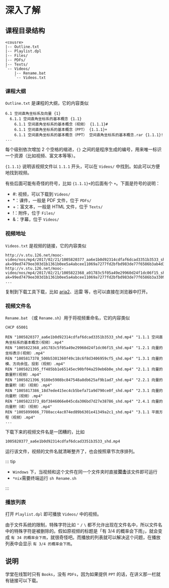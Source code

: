 # 深入了解

## 课程目录结构

```
<cousre>
|-- Outline.txt
|-- Playlist.dpl
|-- Files/
|-- PDFs/
|-- Texts/
`-- Videos/
    |-- Rename.bat
    `-- Videos.txt
```

### 课程大纲

`Outline.txt` 是课程的大纲，它的内容类似

```
6.1 空间直角坐标系及向量 {1}
  6.1.1 空间直角坐标系的基本概念 {1.1}
    6.1.1 空间直角坐标系的基本概念（视频） {1.1.1}#
    6.1.1 空间直角坐标系的基本概念（PPT） {1.1.1}+
    6.1.1 空间直角坐标系的基本概念（PPT） 空间直角坐标系的基本概念.rar {1.1.1}!
...
```

每个级别依次增加 2 个空格的缩进，`{}` 之间的是程序生成的编号，用来唯一标识一个资源（比如视频、富文本等等）。

`{1.1.1}` 说明该视频文件以 `1.1.1` 开头，可以在 `Videos/` 中找到。如此可以方便地找到视频。

有些后面可能有奇怪的符号，比如 `{1.1.1}+`的后面有个 `+`。下面是符号的说明：

-  #: 视频，可以下载到 `Videos/`
-  \*：课件，一般是 PDF 文件，位于 `PDFs/`
-  +：富文本，一般是 HTML 文件，位于 `Texts/`
-  !：附件，位于 `Files/`
-  &：字幕，位于 `Videos/`

### 视频地址

`Videos.txt` 是视频的链接，它的内容类似

```
http://v.stu.126.net/mooc-video/nos/mp4/2017/02/21/1005820377_aa6e1b0d92314cdfaf6dcad3351b3533_shd.mp4?ak=99ed7479ee303d1b1361b0ee5a4abcee11069a7277fd2bfbd983de77f6586b3ab4d3781458cdbd61bf0041fae59dee85cb91769ba5850a28845217d0bc9bfb580015e48ffc49c659b128bfe612dda086d65894b8ef217f1626539e3c9eb40879c29b730d22bdcadb1b4f67996129275fa4c38c6336120510aea1ae1790819de86e0fa3e09eeabea1b068b3d9b9b6597acf0c219eb000a69c12ce9d568813365b3e099fcdb77c69ca7cd6141d92c122af
http://v.stu.126.net/mooc-video/nos/mp4/2017/02/21/1005822368_a91783c5f05a49e29960d24f1dc06f15_shd.mp4?ak=99ed7479ee303d1b1361b0ee5a4abcee11069a7277fd2bfbd983de77f6586b3a33090c48273cc5e338f1d269a2b016013857294759d07b499e26c45d788128b30015e48ffc49c659b128bfe612dda086d65894b8ef217f1626539e3c9eb40879c29b730d22bdcadb1b4f67996129275fa4c38c6336120510aea1ae1790819de86e0fa3e09eeabea1b068b3d9b9b6597acf0c219eb000a69c12ce9d568813365b3e099fcdb77c69ca7cd6141d92c122af
...
```

复制到下载工具下载，比如 [aria2](https://github.com/aria2/aria2/releases)、迅雷 等，也可以直接在浏览器中打开。

### 视频文件名

`Rename.bat` （或 `Rename.sh`）用于将视频重命名，它的内容类似

```
CHCP 65001

REN "1005820377_aa6e1b0d92314cdfaf6dcad3351b3533_shd.mp4" "1.1.1 空间直角坐标系的基本概念(视频）.mp4"
REN "1005822368_a91783c5f05a49e29960d24f1dc06f15_shd.mp4" "1.2.1 向量的坐标表示(视频）.mp4"
REN "1005817378_500b5301360f49c18c6f8d3406959cf5_shd.mp4" "1.3.1 向量的模、方向余弦、投影（视频）.mp4"
REN "1005821395_ff485bb1e65145ec90bf04a259eb6b0e_shd.mp4" "2.1.1 向量的数量积(视频）.mp4"
REN "1005821396_9180e5908bc847548a8db625af9b1ad7_shd.mp4" "2.2.1 向量的数量积（续）（视频）.mp4"
REN "1005817386_18d7ede415ec4cb5befa71a9d790ce0f_shd.mp4" "2.3.1 向量的向量积（视频）.mp4"
REN "1005822373_8bf3846066e045cda306bd7d27e38786_shd.mp4" "2.4.1 向量的向量积（续）（视频）.mp4"
REN "1005899086_7780acc4ac074ed89b6301e41349a2c1_shd.mp4" "3.1.1 平面方程（视频）.mp4"
...
```

下载下来的视频文件名是一团糟的，比如

```
1005820377_aa6e1b0d92314cdfaf6dcad3351b3533_shd.mp4
```

运行该文件，视频的文件名就清晰整齐了，也会按照章节次序排列。

::: tip

-  `Windows` 下，当视频和这个文件在同一个文件夹时直接**双击**该文件即可运行
-  `*nix`需要终端运行 `sh Rename.sh`

:::

### 播放列表

打开 `Playlist.dpl` 即可播放 `Videos/` 中的视频。

由于文件系统的限制，特殊字符比如 `"` `/` `\` 都不允许出现在文件名中，所以文件名中的特殊字符是被删除的。假如原视频的标题是「有 3/4 的概率会下雨」，就会变成 `有 34 的概率会下雨`，就很奇怪吧。而播放的列表就可以解决这个问题，在播放列表中会显示 `有 3/4 的概率会下雨`。

## 说明

学堂在线暂时只有 `Books`，没有 `PDFs`，因为如果提供 `PPT` 的话，在讲义那一栏就有链接可以下载。
